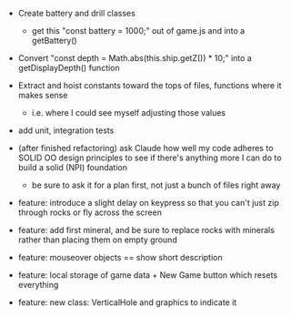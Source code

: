 
* Create battery and drill classes
    * get this "const battery = 1000;" out of game.js and into a getBattery()
* Convert "const depth = Math.abs(this.ship.getZ()) * 10;" into a getDisplayDepth() function
* Extract and hoist constants toward the tops of files, functions where it makes sense
    * i.e. where I could see myself adjusting those values

* add unit, integration tests

* (after finished refactoring) ask Claude how well my code adheres to SOLID OO design principles to see if there's anything more I can do to build a solid (NPI) foundation
    * be sure to ask it for a plan first, not just a bunch of files right away

* feature: introduce a slight delay on keypress so that you can't just zip through rocks or fly across the screen
* feature: add first mineral, and be sure to replace rocks with minerals rather than placing them on empty ground
* feature: mouseover objects == show short description
* feature: local storage of game data + New Game button which resets everything
* feature: new class: VerticalHole and graphics to indicate it
